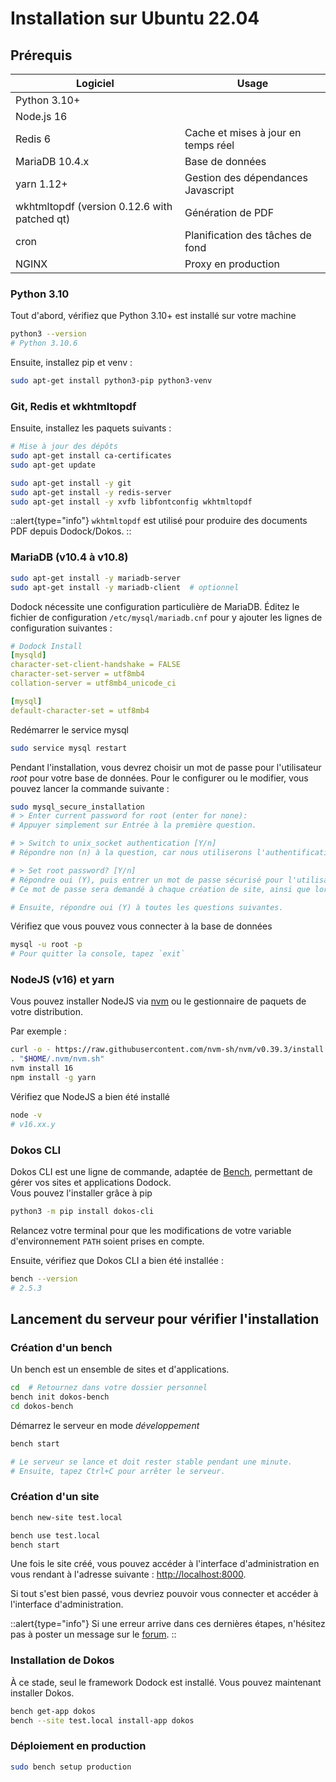 # Installation sur Ubuntu 22.04

## Prérequis

|Logiciel|Usage|
|---|---|
|Python 3.10+||
|Node.js 16||
|Redis 6|Cache et mises à jour en temps réel|
|MariaDB 10.4.x|Base de données|
|yarn 1.12+|Gestion des dépendances Javascript|
|wkhtmltopdf (version 0.12.6 with patched qt)|Génération de PDF|
|cron|Planification des tâches de fond|
|NGINX|Proxy en production|


### Python 3.10

Tout d'abord, vérifiez que Python 3.10+ est installé sur votre machine

```sh
python3 --version
# Python 3.10.6
```

Ensuite, installez pip et venv :

```sh
sudo apt-get install python3-pip python3-venv
```

### Git, Redis et wkhtmltopdf

Ensuite, installez les paquets suivants :

```sh
# Mise à jour des dépôts
sudo apt-get install ca-certificates
sudo apt-get update

sudo apt-get install -y git
sudo apt-get install -y redis-server
sudo apt-get install -y xvfb libfontconfig wkhtmltopdf
```

::alert{type="info"}
`wkhtmltopdf` est utilisé pour produire des documents PDF depuis Dodock/Dokos.
::

### MariaDB (v10.4 à v10.8)

```sh
sudo apt-get install -y mariadb-server
sudo apt-get install -y mariadb-client  # optionnel
```

Dodock nécessite une configuration particulière de MariaDB.
Éditez le fichier de configuration `/etc/mysql/mariadb.cnf` pour y ajouter les lignes de configuration suivantes :

```yaml
# Dodock Install
[mysqld]
character-set-client-handshake = FALSE
character-set-server = utf8mb4
collation-server = utf8mb4_unicode_ci

[mysql]
default-character-set = utf8mb4
```

Redémarrer le service mysql

```sh
sudo service mysql restart
```

Pendant l'installation, vous devrez choisir un mot de passe pour l'utilisateur *root* pour votre base de données.
Pour le configurer ou le modifier, vous pouvez lancer la commande suivante :
```sh
sudo mysql_secure_installation
# > Enter current password for root (enter for none):
# Appuyer simplement sur Entrée à la première question.

# > Switch to unix_socket authentication [Y/n]
# Répondre non (n) à la question, car nous utiliserons l'authentification par mot de passe.

# > Set root password? [Y/n]
# Répondre oui (Y), puis entrer un mot de passe sécurisé pour l'utilisateur `root` de la base de données.
# Ce mot de passe sera demandé à chaque création de site, ainsi que lors des opérations de maintenance.

# Ensuite, répondre oui (Y) à toutes les questions suivantes.
```

Vérifiez que vous pouvez vous connecter à la base de données

```sh
mysql -u root -p
# Pour quitter la console, tapez `exit`
```

### NodeJS (v16) et yarn

Vous pouvez installer NodeJS via [nvm](https://github.com/nvm-sh/nvm) ou le gestionnaire de paquets de votre distribution.

Par exemple :
```sh
curl -o - https://raw.githubusercontent.com/nvm-sh/nvm/v0.39.3/install.sh | bash
. "$HOME/.nvm/nvm.sh"
nvm install 16
npm install -g yarn
```

Vérifiez que NodeJS a bien été installé
```sh
node -v
# v16.xx.y
```


### Dokos CLI

Dokos CLI est une ligne de commande, adaptée de [Bench](https://github.com/frappe/bench), permettant de gérer vos sites et applications Dodock.  
Vous pouvez l'installer grâce à pip

```sh
python3 -m pip install dokos-cli
```

Relancez votre terminal pour que les modifications de votre variable d'environnement `PATH` soient prises en compte.

Ensuite, vérifiez que Dokos CLI a bien été installée :

```sh
bench --version
# 2.5.3
```

## Lancement du serveur pour vérifier l'installation

### Création d'un bench

Un bench est un ensemble de sites et d'applications.

```sh
cd  # Retournez dans votre dossier personnel
bench init dokos-bench
cd dokos-bench
```

Démarrez le serveur en mode *développement*

```sh
bench start

# Le serveur se lance et doit rester stable pendant une minute.
# Ensuite, tapez Ctrl+C pour arrêter le serveur.
```

### Création d'un site

```sh
bench new-site test.local

bench use test.local
bench start
```

Une fois le site créé, vous pouvez accéder à l'interface d'administration en vous rendant à l'adresse suivante : [http://localhost:8000](http://localhost:8000).

Si tout s'est bien passé, vous devriez pouvoir vous connecter et accéder à l'interface d'administration.

::alert{type="info"}
Si une erreur arrive dans ces dernières étapes, n'hésitez pas à poster un message sur le [forum](https://community.dokos.io).
::


### Installation de Dokos

À ce stade, seul le framework Dodock est installé.
Vous pouvez maintenant installer Dokos.

```sh
bench get-app dokos
bench --site test.local install-app dokos
```

### Déploiement en production

```sh
sudo bench setup production
```
